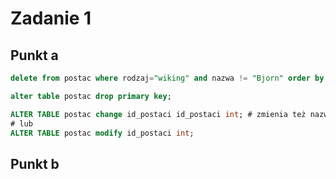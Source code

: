 # Zadanie 1
## Punkt a
```sql
delete from postac where rodzaj="wiking" and nazwa != "Bjorn" order by data_ur asc limit 2;

alter table postac drop primary key;

ALTER TABLE postac change id_postaci id_postaci int; # zmienia też nazwę
# lub
ALTER TABLE postac modify id_postaci int;

```
## Punkt b
```sql

```
